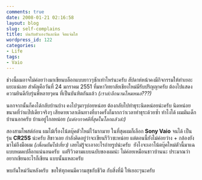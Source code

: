```yaml
---
comments: true
date: 2008-01-21 02:16:58
layout: blog
slug: self-complains
title: บ่นกับตัวเองวันละนิด จิตแจ่มใส
wordpress_id: 122
categories:
- Life
tags:
- Vaio
---
```


ช่วงนี้ผมอาจไม่ค่อยว่างมาเขียนบล็อกแบบยาวๆซักเท่าไหร่นะครับ สัปดาห์หน้าคงมีกิจกรรมให้ทำเยอะแยะแน่เลย สำคัญคือวันที่ 24 มกราคม 2551 ที่มหาวิทยาลัยเชียงใหม่มีรับปริญญาครับ ต้องไปแสดงความยินดีกับรุ่นพี่หลายๆคน ที่เป็นบันฑิตกันแล้ว _(เราล่ะอีกนานไหมหนอ???)_

นอกจากนั้นก็คงได้กลับบ้านบ้าง คงไปๆมาๆบ่อยหน่อย ต้องกลับไปทำธุระนิดหน่อยน่ะครับ นิดหน่อยขนาดที่ว่าแป๊ปเดียวจริงๆ เสียดายเวลาเดินทางที่บางครั้งก็มากกว่าเวลาทำธุระด้วยซ้ำ ทำไงได้ ผมมันเด็กบ้านนอกครับ บ้านอยู่ไกลหน่อย _(แต่อากาศดีที่สุดในโลกแล้วล่ะ)_

สองสามโพสต์ก่อน ผมโม้เรื่องโน้ตบุ๊คตัวใหม่ไว้มากมาย ในที่สุดผมก็เลือก **Sony Vaio** จนได้ เป็นรุ่น **CR25S** น่ะครับ สีขาวเลย กำลังคิดอยู่ว่าจะเขียนรีวิวซะหน่อย แต่ตอนนี้ยังไม่ค่อยว่าง + กล้องยังมาไม่ถึงมือผม _(เพื่อนยืมไปเที่ยว)_ เลยไม่รู้จะเอาอะไรถ่ายรูปน่ะครับ  ยังไงจะเอาโน้ตบุ๊คใหม่ตัวนี้มาแฉแบบหมดเปลือกแน่นอนครับ  แต่รีวิวตามแบบฉบับของผมน่ะ ไม่ค่อยเหมือนชาวบ้านนะ ประมาณว่าอยากเขียนอะไรก็เขียน แบบนั้นแหละครับ

พบกันใหม่วันหลังครับ  ขอให้ทุกคนมีความสุขกับชีวิต กับสิ่งที่มี ให้เยอะๆนะครับ
